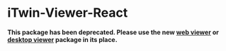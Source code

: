 # iTwin-Viewer-React

**This package has been deprecated. Please use the new [web viewer](https://www.npmjs.com/package/@itwin/web-viewer-react) or [desktop viewer](https://www.npmjs.com/package/@itwin/desktop-viewer-react) package in its place.**
